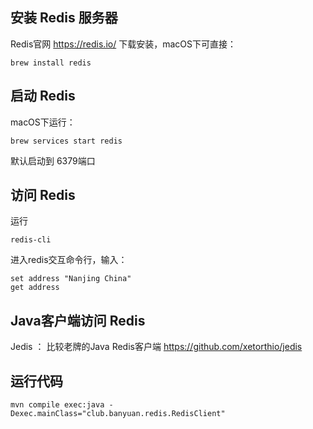 ## 安装 Redis 服务器

Redis官网 https://redis.io/ 下载安装，macOS下可直接：
```
brew install redis
```

## 启动 Redis
macOS下运行：
```
brew services start redis
```
默认启动到 6379端口

## 访问 Redis
运行 
```
redis-cli
```

进入redis交互命令行，输入：
```
set address "Nanjing China"
get address
```

## Java客户端访问 Redis

Jedis ： 比较老牌的Java Redis客户端 https://github.com/xetorthio/jedis

## 运行代码

```
mvn compile exec:java -Dexec.mainClass="club.banyuan.redis.RedisClient"
```